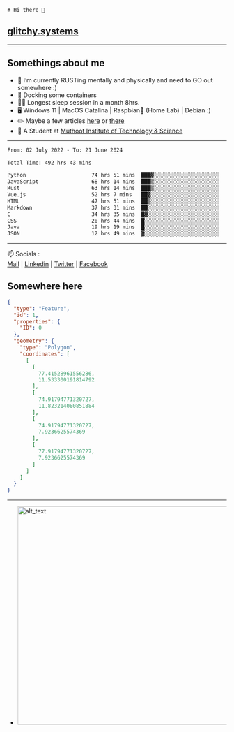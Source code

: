 ```
# Hi there 👋
```
## [glitchy.systems](https://glitchy.systems)
---

## Somethings about me



- 🌱 I’m currently RUSTing mentally and physically and need to GO out somewhere :)
- 🐋 Docking some containers
- 😶‍🌫️ Longest sleep session in a month 8hrs.
- 🖥️ Windows 11 | MacOS Catalina | Raspbian🥧 (Home Lab) | Debian :)
- ✏️ Maybe a few articles [here](https://medium.com/@advaithnarayanan8) or [there](https://medium.com/@advaithnarayanan8)
- 📑 A Student at [Muthoot Institute of Technology & Science](https://mgmits.ac.in/)



---

<!--START_SECTION:waka-->

```txt
From: 02 July 2022 - To: 21 June 2024

Total Time: 492 hrs 43 mins

Python                     74 hrs 51 mins  ███▓░░░░░░░░░░░░░░░░░░░░░   15.19 %
JavaScript                 68 hrs 14 mins  ███▒░░░░░░░░░░░░░░░░░░░░░   13.85 %
Rust                       63 hrs 14 mins  ███▒░░░░░░░░░░░░░░░░░░░░░   12.83 %
Vue.js                     52 hrs 7 mins   ██▓░░░░░░░░░░░░░░░░░░░░░░   10.58 %
HTML                       47 hrs 51 mins  ██▒░░░░░░░░░░░░░░░░░░░░░░   09.71 %
Markdown                   37 hrs 31 mins  ██░░░░░░░░░░░░░░░░░░░░░░░   07.61 %
C                          34 hrs 35 mins  █▓░░░░░░░░░░░░░░░░░░░░░░░   07.02 %
CSS                        20 hrs 44 mins  █░░░░░░░░░░░░░░░░░░░░░░░░   04.21 %
Java                       19 hrs 19 mins  █░░░░░░░░░░░░░░░░░░░░░░░░   03.92 %
JSON                       12 hrs 49 mins  ▓░░░░░░░░░░░░░░░░░░░░░░░░   02.60 %
```

<!--END_SECTION:waka-->

---

📫 Socials :<br>
[Mail](mailto:advaith@glitchy.systems) | [Linkedin](https://www.linkedin.com/in/advaith-narayanan-a72152214/) | [Twitter](https://twitter.com/advaithnarayan) | [Facebook](https://screenmessage.com/qinq)

## Somewhere here

```geojson
{
  "type": "Feature",
  "id": 1,
  "properties": {
    "ID": 0
  },
  "geometry": {
    "type": "Polygon",
    "coordinates": [
      [
        [
          77.41528961556286,
          11.533300191814792
        ],
        [
          74.91794771320727,
          11.823214080851884
        ],
        [
          74.91794771320727,
          7.9236625574369
        ],
        [
          77.91794771320727,
          7.9236625574369
        ]
      ]
    ]
  }
}
```


--- 
- [<img alt="alt_text" width="500px" src="https://valid.x86.fr/cache/banner/xv24bv-6.png" />](https://valid.x86.fr/xv24bv)


